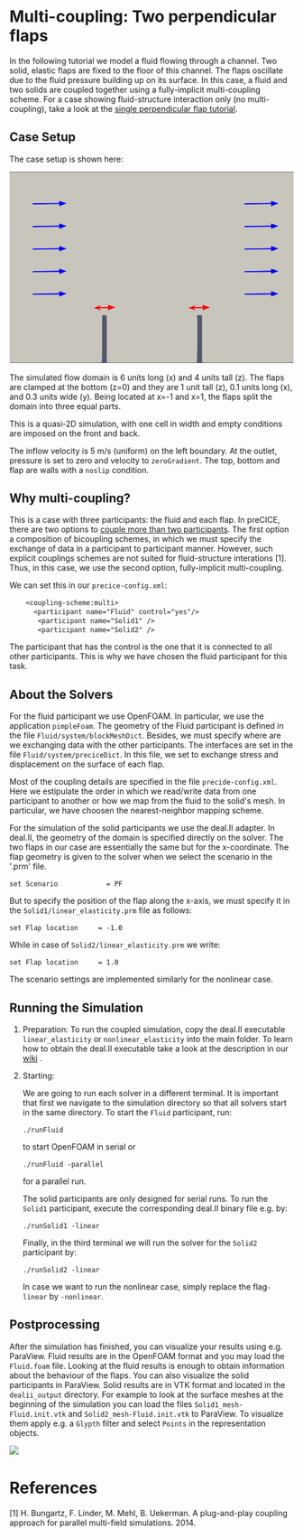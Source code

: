 # Multi-coupling: Two perpendicular flaps

In the following tutorial we model a fluid flowing through a channel. 
Two solid, elastic flaps are fixed to the floor of this channel.
The flaps oscillate due to the fluid pressure building up on its surface. In this case, a fluid and two solids are coupled together using a fully-implicit multi-coupling scheme. For a case showing fluid-structure interaction only (no multi-coupling), take a look at the [single perpendicular flap tutorial](https://github.com/precice/precice/wiki/Tutorial-for-FSI-with-deal.II-and-OpenFOAM). 

## Case Setup

The case setup is shown here:

![](images/setup_twoflaps.png)

The simulated flow domain is 6 units long (x) and 4 units tall (z). The flaps are clamped at the bottom (z=0) and they are 1 unit tall (z), 0.1 units long (x), and 0.3 units wide (y). Being located at x=-1 and x=1, the flaps split the domain into three equal parts. 

This is a quasi-2D simulation, with one cell in width and empty conditions are imposed on the front and back. 

The inflow velocity is 5 m/s (uniform) on the left boundary.
At the outlet, pressure is set to zero and velocity to `zeroGradient`.
The top, bottom and flap are walls with a `noslip` condition. 

## Why multi-coupling?

This is a case with three participants: the fluid and each flap. In preCICE, there are two options to [couple more than two participants](https://github.com/precice/precice/wiki/Multi-Coupling-Configuration). The first option a composition of bicoupling schemes, in which we must specify the exchange of data in a participant to participant manner. However, such explicit couplings schemes are not suited for fluid-structure interations [1]. Thus, in this case, we use the second option, fully-implicit multi-coupling. 

We can set this in our `precice-config.xml`:

~~~
    <coupling-scheme:multi>
      <participant name="Fluid" control="yes"/>
  	   <participant name="Solid1" />
  	   <participant name="Solid2" />
~~~

The participant that has the control is the one that it is connected to all other participants. This is why we have chosen the fluid participant for this task.

## About the Solvers

For the fluid participant we use OpenFOAM. In particular, we use the application `pimpleFoam`. The geometry of the Fluid participant is defined in the file `Fluid/system/blockMeshDict`. Besides, we must specify where are we exchanging data with the other participants. The interfaces are set in the file `Fluid/system/preciceDict`. In this file, we set to exchange stress and displacement on the surface of each flap. 

Most of the coupling details are specified in the file `precide-config.xml`. Here we estipulate the order in which we read/write data from one participant to another or how we map from the fluid to the solid's mesh. In particular, we have choosen the nearest-neighbor mapping scheme. 

For the simulation of the solid participants we use the deal.II adapter. In deal.II, the geometry of the domain is specified directly on the solver. The two flaps in our case are essentially the same but for the x-coordinate. The flap geometry is given to the solver when we select the scenario in the '.prm' file. 

   ```
   set Scenario            = PF
   ```
But to specify the position of the flap along the x-axis, we must specify it in the `Solid1/linear_elasticity.prm` file as follows:

   ```
   set Flap location     = -1.0
   ```
While in case of `Solid2/linear_elasticity.prm` we write:

   ```
   set Flap location     = 1.0
   ```
The scenario settings are implemented similarly for the nonlinear case. 

## Running the Simulation
1. Preparation:
   To run the coupled simulation, copy the deal.II executable `linear_elasticity` or `nonlinear_elasticity` into the main folder. To learn how to obtain the deal.II executable take a look at the description in our [wiki](https://github.com/precice/dealii-adapter/wiki/Building) .
2. Starting:

   We are going to run each solver in a different terminal. It is important that first we navigate to the simulation directory so that all solvers start in the same directory. 
   To start the `Fluid` participant, run:
   ```
   ./runFluid
   ```
   to start OpenFOAM in serial or
   ```
   ./runFluid -parallel
   ```
   for a parallel run. 

   The solid participants are only designed for serial runs. To run the `Solid1` participant, execute the corresponding deal.II binary file e.g. by:
   ```
   ./runSolid1 -linear
   ```
   Finally, in the third terminal we will run the solver for the `Solid2` participant by:
      ```
   ./runSolid2 -linear
   ```
   In case we want to run the nonlinear case, simply replace the flag`-linear` by `-nonlinear`. 
   
## Postprocessing

After the simulation has finished, you can visualize your results using e.g. ParaView. Fluid results are in the OpenFOAM format and you may load the `Fluid.foam` file. Looking at the fluid results is enough to obtain information about the behaviour of the flaps. You can also visualize the solid participants in ParaView. Solid results are in VTK format and located in the `dealii_output` directory. For example to look at the surface meshes at the beginning of the simulation you can load the files `Solid1_mesh-Fluid.init.vtk` and `Solid2_mesh-Fluid.init.vtk` to ParaView. To visualize them apply e.g. a `Glypth` filter and select `Points` in the representation objects.

![](images/results.png)



# References

[1] H. Bungartz, F. Linder, M. Mehl, B. Uekerman. A plug-and-play coupling approach for parallel multi-field simulations. 2014. 
